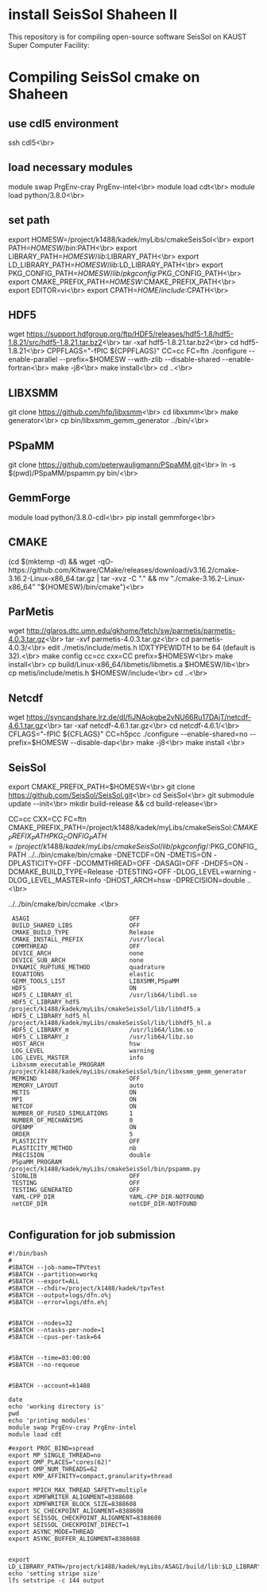 # install SeisSol Shaheen II
This repository is for compiling open-source software SeisSol on KAUST Super Computer Facility:

# Compiling SeisSol cmake on Shaheen

## use cdl5 environment
ssh cdl5<\br>

## load necessary modules
module swap PrgEnv-cray PrgEnv-intel<\br>
module load cdt<\br>
module load python/3.8.0<\br>

## set path
export HOMESW=/project/k1488/kadek/myLibs/cmakeSeisSol<\br>
export PATH=$HOMESW/bin:$PATH<\br>
export LIBRARY_PATH=$HOMESW/lib:$LIBRARY_PATH<\br>
export LD_LIBRARY_PATH=$HOMESW/lib:$LD_LIBRARY_PATH<\br>
export PKG_CONFIG_PATH=$HOMESW/lib/pkgconfig:$PKG_CONFIG_PATH<\br>
export CMAKE_PREFIX_PATH=$HOMESW:$CMAKE_PREFIX_PATH<\br>
export EDITOR=vi<\br>
export CPATH=$HOME/include:$CPATH<\br>


## HDF5
wget https://support.hdfgroup.org/ftp/HDF5/releases/hdf5-1.8/hdf5-1.8.21/src/hdf5-1.8.21.tar.bz2<\br>
tar -xaf hdf5-1.8.21.tar.bz2<\br>
cd hdf5-1.8.21<\br>
CPPFLAGS="-fPIC ${CPPFLAGS}" CC=cc FC=ftn ./configure --enable-parallel --prefix=$HOMESW --with-zlib --disable-shared --enable-fortran<\br>
make -j8<\br>
make install<\br>
cd ..<\br>

## LIBXSMM
git clone https://github.com/hfp/libxsmm<\br>
cd libxsmm<\br>
make generator<\br>
cp bin/libxsmm_gemm_generator ../bin/<\br>

## PSpaMM
git clone https://github.com/peterwauligmann/PSpaMM.git<\br>
ln -s $(pwd)/PSpaMM/pspamm.py bin/<\br>

## GemmForge
module load python/3.8.0-cdl<\br>
pip install gemmforge<\br>

## CMAKE
(cd $(mktemp -d) && wget -qO- https://github.com/Kitware/CMake/releases/download/v3.16.2/cmake-3.16.2-Linux-x86_64.tar.gz | tar -xvz -C "." && mv "./cmake-3.16.2-Linux-x86_64" "${HOMESW}/bin/cmake")<\br>

## ParMetis
wget http://glaros.dtc.umn.edu/gkhome/fetch/sw/parmetis/parmetis-4.0.3.tar.gz<\br>
tar -xvf parmetis-4.0.3.tar.gz<\br>
cd parmetis-4.0.3/<\br>
edit ./metis/include/metis.h IDXTYPEWIDTH to be 64 (default is 32).<\br>
make config cc=cc cxx=CC prefix=$HOMESW<\br>
make install<\br>
cp build/Linux-x86_64/libmetis/libmetis.a $HOMESW/lib<\br>
cp metis/include/metis.h $HOMESW/include<\br>
cd ..<\br>

## Netcdf
wget https://syncandshare.lrz.de/dl/fiJNAokgbe2vNU66Ru17DAjT/netcdf-4.6.1.tar.gz<\br>
tar -xaf netcdf-4.6.1.tar.gz<\br>
cd netcdf-4.6.1/<\br>
CFLAGS="-fPIC ${CFLAGS}" CC=h5pcc ./configure --enable-shared=no --prefix=$HOMESW --disable-dap<\br>
make -j8<\br>
make install <\br>

## SeisSol
export CMAKE_PREFIX_PATH=$HOMESW<\br>
git clone https://github.com/SeisSol/SeisSol.git<\br>
cd SeisSol<\br>
git submodule update --init<\br>
mkdir build-release && cd build-release<\br>

CC=cc CXX=CC FC=ftn CMAKE_PREFIX_PATH=/project/k1488/kadek/myLibs/cmakeSeisSol:$CMAKE_PREFIX_PATH PKG_CONFIG_PATH=/project/k1488/kadek/myLibs/cmakeSeisSol/lib/pkgconfig/:$PKG_CONFIG_PATH ../../bin/cmake/bin/cmake -DNETCDF=ON -DMETIS=ON -DPLASTICITY=OFF -DCOMMTHREAD=OFF -DASAGI=OFF -DHDF5=ON -DCMAKE_BUILD_TYPE=Release -DTESTING=OFF  -DLOG_LEVEL=warning -DLOG_LEVEL_MASTER=info -DHOST_ARCH=hsw -DPRECISION=double ..<\br>

../../bin/cmake/bin/ccmake .<\br>




```
 ASAGI                            OFF                                                                                                    
 BUILD_SHARED_LIBS                OFF                                                                                                    
 CMAKE_BUILD_TYPE                 Release                                                                                                
 CMAKE_INSTALL_PREFIX             /usr/local                                                                                             
 COMMTHREAD                       OFF                                                                                                    
 DEVICE_ARCH                      none                                                                                                   
 DEVICE_SUB_ARCH                  none                                                                                                   
 DYNAMIC_RUPTURE_METHOD           quadrature                                                                                             
 EQUATIONS                        elastic                                                                                                
 GEMM_TOOLS_LIST                  LIBXSMM,PSpaMM                                                                                         
 HDF5                             ON                                                                                                     
 HDF5_C_LIBRARY_dl                /usr/lib64/libdl.so                                                                                    
 HDF5_C_LIBRARY_hdf5              /project/k1488/kadek/myLibs/cmakeSeisSol/lib/libhdf5.a                                                 
 HDF5_C_LIBRARY_hdf5_hl           /project/k1488/kadek/myLibs/cmakeSeisSol/lib/libhdf5_hl.a                                              
 HDF5_C_LIBRARY_m                 /usr/lib64/libm.so                                                                                     
 HDF5_C_LIBRARY_z                 /usr/lib64/libz.so                                                                                     
 HOST_ARCH                        hsw                                                                                                    
 LOG_LEVEL                        warning                                                                                                
 LOG_LEVEL_MASTER                 info                                                                                                   
 Libxsmm_executable_PROGRAM       /project/k1488/kadek/myLibs/cmakeSeisSol/bin/libxsmm_gemm_generator                                    
 MEMKIND                          OFF                                                                                                    
 MEMORY_LAYOUT                    auto                                                                                                   
 METIS                            ON                                                                                                     
 MPI                              ON                                                                                                     
 NETCDF                           ON                                                                                                     
 NUMBER_OF_FUSED_SIMULATIONS      1                                                                                                      
 NUMBER_OF_MECHANISMS             0                                                                                                      
 OPENMP                           ON                                                                                                     
 ORDER                            5                                                                                                      
 PLASTICITY                       OFF                                                                                                    
 PLASTICITY_METHOD                nb                                                                                                     
 PRECISION                        double                                                                                                 
 PSpaMM_PROGRAM                   /project/k1488/kadek/myLibs/cmakeSeisSol/bin/pspamm.py                                                 
 SIONLIB                          OFF                                                                                                    
 TESTING                          OFF                                                                                                    
 TESTING_GENERATED                OFF                                                                                                    
 YAML-CPP_DIR                     YAML-CPP_DIR-NOTFOUND                                                                                  
 netCDF_DIR                       netCDF_DIR-NOTFOUND                                                                                    


```


## Configuration for job submission
```
#!/bin/bash
#
#SBATCH --job-name=TPVtest
#SBATCH --partition=workq
#SBATCH --export=ALL
#SBATCH --chdir=/project/k1488/kadek/tpvTest
#SBATCH --output=logs/dfn.o%j
#SBATCH --error=logs/dfn.e%j


#SBATCH --nodes=32
#SBATCH --ntasks-per-node=1
#SBATCH --cpus-per-task=64


#SBATCH --time=03:00:00
#SBATCH --no-requeue


#SBATCH --account=k1488

date
echo 'working directory is'
pwd
echo 'printing modules'
module swap PrgEnv-cray PrgEnv-intel
module load cdt

#export PROC_BIND=spread
export MP_SINGLE_THREAD=no
export OMP_PLACES="cores(62)"
export OMP_NUM_THREADS=62
export KMP_AFFINITY=compact,granularity=thread

export MPICH_MAX_THREAD_SAFETY=multiple
export XDMFWRITER_ALIGNMENT=8388608
export XDMFWRITER_BLOCK_SIZE=8388608
export SC_CHECKPOINT_ALIGNMENT=8388608
export SEISSOL_CHECKPOINT_ALIGNMENT=8388608
export SEISSOL_CHECKPOINT_DIRECT=1
export ASYNC_MODE=THREAD
export ASYNC_BUFFER_ALIGNMENT=8388608


export LD_LIBRARY_PATH=/project/k1488/kadek/myLibs/ASAGI/build/lib:$LD_LIBRARY_PATH
echo 'setting stripe size'
lfs setstripe -c 144 output
```

